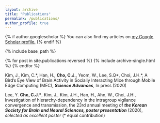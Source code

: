 ```yaml
---
layout: archive
title: "Publications"
permalink: /publications/
author_profile: true
---
```


{% if author.googlescholar %}
  You can also find my articles on <u><a href="{{author.googlescholar}}">my Google Scholar profile</a>.</u>
{% endif %}

{% include base_path %}

{% for post in site.publications reversed %}
  {% include archive-single.html %}
{% endfor %}

Kim, J., Kim, C.\*, Han, H., __Cho, C.J.__, Yeom, W., Lee, S.Q\*, Choi, J.H.\*, A Bird’s Eye View of Brain Activity in
Socially Interacting Mice through Mobile Edge Computing (MEC), **_Science Advances_**, In press (2020)

Lee, Y. __Cho, C.J.\*__, Kim, J., Kim, J.H., Han, H., Ahn, W., Choi, J.H., Investigation of hierarchy-dependency in
the intragroup vigilance convergence and transmission, the 23rd annual meeting of **_the Korean Society for Brain
and Neural Sciences, poster presentation_** (2020), _selected as excellent poster_ (\* equal contribution)

